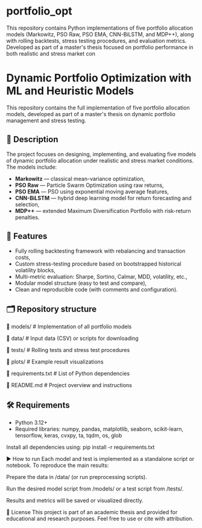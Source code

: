 # portfolio_opt
This repository contains Python implementations of five portfolio allocation models (Markowitz, PSO Raw, PSO EMA, CNN-BiLSTM, and MDP++), along with rolling backtests, stress testing procedures, and evaluation metrics. Developed as part of a master's thesis focused on portfolio performance in both realistic and stress market con


# Dynamic Portfolio Optimization with ML and Heuristic Models

This repository contains the full implementation of five portfolio allocation models, developed as part of a master's thesis on dynamic portfolio management and stress testing.

## 📌 Description

The project focuses on designing, implementing, and evaluating five models of dynamic portfolio allocation under realistic and stress market conditions. The models include:

- **Markowitz** — classical mean-variance optimization,
- **PSO Raw** — Particle Swarm Optimization using raw returns,
- **PSO EMA** — PSO using exponential moving average features,
- **CNN-BiLSTM** — hybrid deep learning model for return forecasting and selection,
- **MDP++** — extended Maximum Diversification Portfolio with risk-return penalties.

## 🔧 Features

- Fully rolling backtesting framework with rebalancing and transaction costs,
- Custom stress-testing procedure based on bootstrapped historical volatility blocks,
- Multi-metric evaluation: Sharpe, Sortino, Calmar, MDD, volatility, etc.,
- Modular model structure (easy to test and compare),
- Clean and reproducible code (with comments and configuration).

## 🗂 Repository structure

📁 models/ # Implementation of all portfolio models

📁 data/ # Input data (CSV) or scripts for downloading

📁 tests/ # Rolling tests and stress test procedures

📁 plots/ # Example result visualizations

📄 requirements.txt # List of Python dependencies

📄 README.md # Project overview and instructions


## 🛠 Requirements

- Python 3.12+
- Required libraries: numpy, pandas, matplotlib, seaborn, scikit-learn, tensorflow, keras, cvxpy, ta, tqdm, os, glob

Install all dependencies using:
pip install -r requirements.txt


▶️ How to run
Each model and test is implemented as a standalone script or notebook. To reproduce the main results:

Prepare the data in /data/ (or run preprocessing scripts).

Run the desired model script from /models/ or a test script from /tests/.

Results and metrics will be saved or visualized directly.

📄 License
This project is part of an academic thesis and provided for educational and research purposes.
Feel free to use or cite with attribution.
